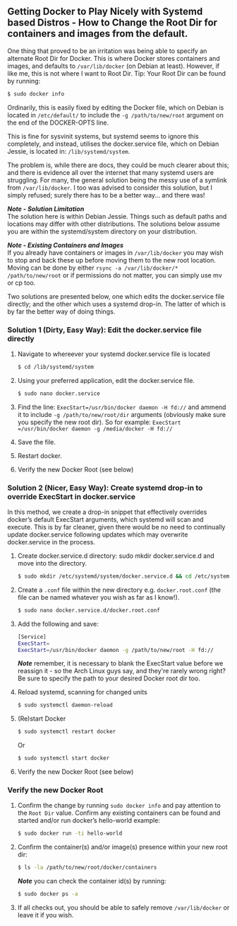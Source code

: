 ## Getting Docker to Play Nicely with Systemd based Distros - How to Change the Root Dir for containers and images from the default.

One thing that proved to be an irritation was being able to specify an alternate Root Dir for Docker. This is where Docker stores containers and images, and defaults to `/var/lib/docker` (on Debian at least). However, if like me, this is not where I want to Root Dir. Tip: Your Root Dir can be found by running: 
```sh
$ sudo docker info
``` 

Ordinarily, this is easily fixed by editing the Docker file, which on Debian is located in `/etc/default/` to include the `-g /path/to/new/root` argument on the end of the DOCKER-OPTS line. 

This is fine for sysvinit systems, but systemd seems to ignore this completely, and instead, utilises the docker.service file, which on Debian Jessie, is located in: `/lib/systemd/system`.

The problem is, while there are docs, they could be much clearer about this; and there is evidence all over the internet that many systemd users are struggling. For many, the general solution being the messy use of a symlink from `/var/lib/docker`. I too was advised to consider this solution, but I simply refused; surely there has to be a better way... and there was! 

***Note - Solution Limitation***  
The solution here is within Debian Jessie. Things such as default paths and locations may differ with other distributions. The solutions below assume you are within the systemd/system directory on your distribution.

***Note - Existing Containers and Images***  
If you already have containers or images in `/var/lib/docker` you may wish to stop and back these up before moving them to the new root location. Moving can be done by either `rsync -a /var/lib/docker/* /path/to/new/root` or if 
permissions do not matter, you can simply use mv  or cp too.

Two solutions are presented below, one which edits the docker.service file directly; and the other which uses a systemd drop-in. The latter of which is by far the better way of doing things.

### Solution 1 (Dirty, Easy Way): Edit the docker.service file directly
1. Navigate to whereever your systemd docker.service file is located  
    ```sh
    $ cd /lib/systemd/system
    ```
2. Using your preferred application, edit the docker.service file.
    ```sh
    $ sudo nano docker.service
    ```
3. Find the line: `ExecStart=/usr/bin/docker daemon -H fd://` and ammend it to include `-g /path/to/new/root/dir` arguments (obviously make sure you specify the new root dir). So for example: `ExecStart =/usr/bin/docker daemon -g /media/docker -H fd://`

4. Save the file.

5. Restart docker.

6.  Verify the new Docker Root (see below)

### Solution 2 (Nicer, Easy Way): Create systemd drop-in to override ExecStart in docker.service
In this method, we create a drop-in snippet that effectively overrides docker’s default ExecStart arguments, which systemd will scan and execute. This is by far cleaner, given there would be no need to continually update docker.service following updates which may overwrite docker.service in the process.

1. Create docker.service.d directory:
sudo mkdir docker.service.d and move into the directory.
    ```sh
    $ sudo mkdir /etc/systemd/system/docker.service.d && cd /etc/systemd/system/docker.service.d
    ```

3. Create a `.conf` file within the new directory e.g. `docker.root.conf` (the file can be named whatever you wish as far as I know!).
    ```sh
    $ sudo nano docker.service.d/docker.root.conf
    ```
4. Add the following and save:
    ```sh 
    [Service]
    ExecStart=
    ExecStart=/usr/bin/docker daemon -g /path/to/new/root -H fd://
    ```
    ***Note*** remember, it is necessary to blank the ExecStart value before we reassign it - so the Arch Linux guys say, and they're rarely wrong right? Be sure to specify the path to your desired Docker root dir too.

5. Reload systemd, scanning for changed units
    ```sh
    $ sudo systemctl daemon-reload
    ```

6. (Re)start Docker
    ```sh
    $ sudo systemctl restart docker
    ```
    Or
    ```sh
    $ sudo systemctl start docker
    ```

7. Verify the new Docker Root (see below)

### Verify the new Docker Root
1. Confirm the change by running `sudo docker info` and pay attention to the `Root Dir` value.
Confirm any existing containers can be found and started and/or run docker’s hello-world example:
    ```sh
    $ sudo docker run -ti hello-world
    ```

2. Confirm the container(s) and/or image(s) presence within your new root dir: 
    ```sh
    $ ls -la /path/to/new/root/docker/containers
    ``` 
    ***Note*** you can check the container id(s) by running:
    ```sh
    $ sudo docker ps -a
    ```
3. If all checks out, you should be able to safely remove `/var/lib/docker` or leave it if you wish.


